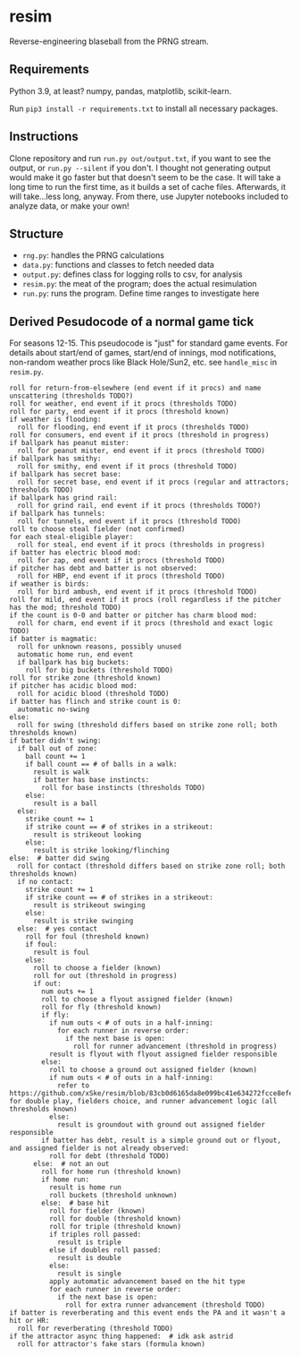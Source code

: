 # resim
Reverse-engineering blaseball from the PRNG stream.

## Requirements
Python 3.9, at least? numpy, pandas, matplotlib, scikit-learn.

Run `pip3 install -r requirements.txt` to install all necessary packages.

## Instructions
Clone repository and run `run.py out/output.txt`, if you want to see the output, or `run.py --silent` if you don't. I thought not generating output would make it go faster but that doesn't seem to be the case. It will take a long time to run the first time, as it builds a set of cache files. Afterwards, it will take...less long, anyway. From there, use Jupyter notebooks included to analyze data, or make your own!

## Structure
- `rng.py`: handles the PRNG calculations
- `data.py`: functions and classes to fetch needed data
- `output.py`: defines class for logging rolls to csv, for analysis
- `resim.py`: the meat of the program; does the actual resimulation
- `run.py`: runs the program. Define time ranges to investigate here

## Derived Pesudocode of a normal game tick

For seasons 12-15. This pseudocode is "just" for standard game events. For details about start/end of games, start/end of innings, mod notifications, non-random weather procs like Black Hole/Sun2, etc. see `handle_misc` in `resim.py`.

```
roll for return-from-elsewhere (end event if it procs) and name unscattering (thresholds TODO?)
roll for weather, end event if it procs (thresholds TODO)
roll for party, end event if it procs (threshold known)
if weather is flooding:
  roll for flooding, end event if it procs (thresholds TODO)
roll for consumers, end event if it procs (threshold in progress)
if ballpark has peanut mister:
  roll for peanut mister, end event if it procs (threshold TODO)
if ballpark has smithy:
  roll for smithy, end event if it procs (threshold TODO)
if ballpark has secret base:
  roll for secret base, end event if it procs (regular and attractors; thresholds TODO)
if ballpark has grind rail:
  roll for grind rail, end event if it procs (thresholds TODO?)
if ballpark has tunnels:
  roll for tunnels, end event if it procs (threshold TODO)
roll to choose steal fielder (not confirmed)
for each steal-eligible player:
  roll for steal, end event if it procs (thresholds in progress)
if batter has electric blood mod:
  roll for zap, end event if it procs (threshold TODO)
if pitcher has debt and batter is not observed:
  roll for HBP, end event if it procs (threshold TODO)
if weather is birds:
  roll for bird ambush, end event if it procs (threshold TODO)
roll for mild, end event if it procs (roll regardless if the pitcher has the mod; threshold TODO)
if the count is 0-0 and batter or pitcher has charm blood mod:
  roll for charm, end event if it procs (threshold and exact logic TODO)
if batter is magmatic:
  roll for unknown reasons, possibly unused
  automatic home run, end event
  if ballpark has big buckets:
    roll for big buckets (threshold TODO)
roll for strike zone (threshold known)
if pitcher has acidic blood mod:
  roll for acidic blood (threshold TODO)
if batter has flinch and strike count is 0:
  automatic no-swing
else:
  roll for swing (threshold differs based on strike zone roll; both thresholds known)
if batter didn't swing:
  if ball out of zone:
    ball count += 1
    if ball count == # of balls in a walk:
      result is walk
      if batter has base instincts:
        roll for base instincts (thresholds TODO)
    else:
      result is a ball
  else:
    strike count += 1
    if strike count == # of strikes in a strikeout:
      result is strikeout looking
    else:
      result is strike looking/flinching
else:  # batter did swing
  roll for contact (threshold differs based on strike zone roll; both thresholds known)
  if no contact:
    strike count += 1
    if strike count == # of strikes in a strikeout:
      result is strikeout swinging
    else:
      result is strike swinging
  else:  # yes contact
    roll for foul (threshold known)
    if foul:
      result is foul
    else:
      roll to choose a fielder (known)
      roll for out (threshold in progress)
      if out:
        num outs += 1
        roll to choose a flyout assigned fielder (known)
        roll for fly (threshold known)
        if fly:
          if num outs < # of outs in a half-inning:
            for each runner in reverse order:
              if the next base is open:
                roll for runner advancement (threshold in progress)
          result is flyout with flyout assigned fielder responsible
        else:
          roll to choose a ground out assigned fielder (known)
          if num outs < # of outs in a half-inning:
            refer to https://github.com/xSke/resim/blob/83cb0d6165da8e099bc41e634272fcce8efe55d8/resim.py#L871 for double play, fielders choice, and runner advancement logic (all thresholds known)
          else:
            result is groundout with ground out assigned fielder responsible
        if batter has debt, result is a simple ground out or flyout, and assigned fielder is not already observed:
          roll for debt (threshold TODO)
      else:  # not an out
        roll for home run (threshold known)
        if home run:
          result is home run
          roll buckets (threshold unknown)
        else:  # base hit
          roll for fielder (known)
          roll for double (threshold known)
          roll for triple (threshold known)
          if triples roll passed:
            result is triple
          else if doubles roll passed:
            result is double
          else:
            result is single
          apply automatic advancement based on the hit type
          for each runner in reverse order:
            if the next base is open:
              roll for extra runner advancement (threshold TODO)
if batter is reverberating and this event ends the PA and it wasn't a hit or HR:
  roll for reverberating (threshold TODO)
if the attractor async thing happened:  # idk ask astrid
  roll for attractor's fake stars (formula known)
```
